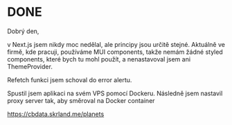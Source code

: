 # DONE

Dobrý den,

v Next.js jsem nikdy moc nedělal, ale principy jsou určitě stejné. Aktuálně ve firmě, kde pracuji, používáme MUI components, takže nemám žádné styled components, které bych tu mohl použít, a nenastavoval jsem ani ThemeProvider.

Refetch funkci jsem schoval do error alertu.

Spustil jsem aplikaci na svém VPS pomocí Dockeru. Následně jsem nastavil proxy server tak, aby směroval na Docker container

https://cbdata.skrland.me/planets

